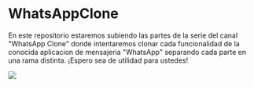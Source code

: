 # WhatsAppClone
En este repositorio estaremos subiendo las partes de la serie del canal "WhatsApp Clone" donde intentaremos clonar cada funcionalidad de la conocida aplicacion de mensajeria "WhatsApp" separando cada parte en una rama distinta. ¡Espero sea de utilidad para ustedes!

![](https://firebasestorage.googleapis.com/v0/b/mediagarden-a87e1.appspot.com/o/Whats.png?alt=media&token=4192c7cb-ba46-4346-b371-22587c74c2be)
